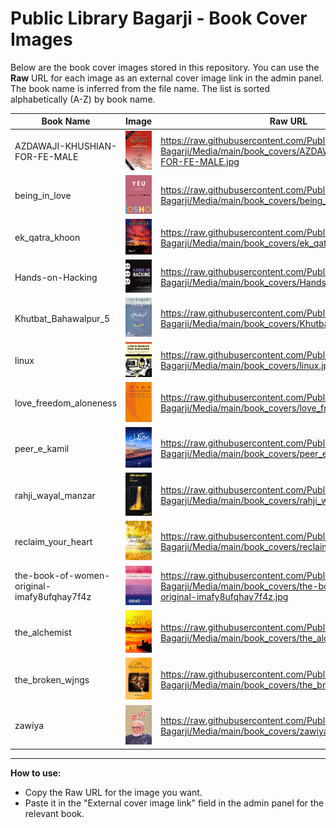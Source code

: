 # Public Library Bagarji - Book Cover Images

Below are the book cover images stored in this repository. You can use the **Raw** URL for each image as an external cover image link in the admin panel. The book name is inferred from the file name. The list is sorted alphabetically (A-Z) by book name.

| Book Name | Image | Raw URL |
|-----------|-------|---------|
| AZDAWAJI-KHUSHIAN-FOR-FE-MALE | ![AZDAWAJI-KHUSHIAN-FOR-FE-MALE](https://raw.githubusercontent.com/Public-Library-Bagarji/Media/main/book_covers/AZDAWAJI-KHUSHIAN-FOR-FE-MALE.jpg) | https://raw.githubusercontent.com/Public-Library-Bagarji/Media/main/book_covers/AZDAWAJI-KHUSHIAN-FOR-FE-MALE.jpg |
| being_in_love | ![being_in_love](https://raw.githubusercontent.com/Public-Library-Bagarji/Media/main/book_covers/being_in_love.png) | https://raw.githubusercontent.com/Public-Library-Bagarji/Media/main/book_covers/being_in_love.png |
| ek_qatra_khoon | ![ek_qatra_khoon](https://raw.githubusercontent.com/Public-Library-Bagarji/Media/main/book_covers/ek_qatra_khoon.png) | https://raw.githubusercontent.com/Public-Library-Bagarji/Media/main/book_covers/ek_qatra_khoon.png |
| Hands-on-Hacking | ![Hands-on-Hacking](https://raw.githubusercontent.com/Public-Library-Bagarji/Media/main/book_covers/Hands-on-Hacking.jpg) | https://raw.githubusercontent.com/Public-Library-Bagarji/Media/main/book_covers/Hands-on-Hacking.jpg |
| Khutbat_Bahawalpur_5 | ![Khutbat_Bahawalpur_5](https://raw.githubusercontent.com/Public-Library-Bagarji/Media/main/book_covers/Khutbat_Bahawalpur_5.jpg) | https://raw.githubusercontent.com/Public-Library-Bagarji/Media/main/book_covers/Khutbat_Bahawalpur_5.jpg |
| linux | ![linux](https://raw.githubusercontent.com/Public-Library-Bagarji/Media/main/book_covers/linux.jpg) | https://raw.githubusercontent.com/Public-Library-Bagarji/Media/main/book_covers/linux.jpg |
| love_freedom_aloneness | ![love_freedom_aloneness](https://raw.githubusercontent.com/Public-Library-Bagarji/Media/main/book_covers/love_freedom_aloneness.jpg) | https://raw.githubusercontent.com/Public-Library-Bagarji/Media/main/book_covers/love_freedom_aloneness.jpg |
| peer_e_kamil | ![peer_e_kamil](https://raw.githubusercontent.com/Public-Library-Bagarji/Media/main/book_covers/peer_e_kamil.jpg) | https://raw.githubusercontent.com/Public-Library-Bagarji/Media/main/book_covers/peer_e_kamil.jpg |
| rahji_wayal_manzar | ![rahji_wayal_manzar](https://raw.githubusercontent.com/Public-Library-Bagarji/Media/main/book_covers/rahji_wayal_manzar.jpg) | https://raw.githubusercontent.com/Public-Library-Bagarji/Media/main/book_covers/rahji_wayal_manzar.jpg |
| reclaim_your_heart | ![reclaim_your_heart](https://raw.githubusercontent.com/Public-Library-Bagarji/Media/main/book_covers/reclaim_your_heart.png) | https://raw.githubusercontent.com/Public-Library-Bagarji/Media/main/book_covers/reclaim_your_heart.png |
| the-book-of-women-original-imafy8ufqhay7f4z | ![the-book-of-women-original-imafy8ufqhay7f4z](https://raw.githubusercontent.com/Public-Library-Bagarji/Media/main/book_covers/the-book-of-women-original-imafy8ufqhay7f4z.jpg) | https://raw.githubusercontent.com/Public-Library-Bagarji/Media/main/book_covers/the-book-of-women-original-imafy8ufqhay7f4z.jpg |
| the_alchemist | ![the_alchemist](https://raw.githubusercontent.com/Public-Library-Bagarji/Media/main/book_covers/the_alchemist.jpg) | https://raw.githubusercontent.com/Public-Library-Bagarji/Media/main/book_covers/the_alchemist.jpg |
| the_broken_wjngs | ![the_broken_wjngs](https://raw.githubusercontent.com/Public-Library-Bagarji/Media/main/book_covers/the_broken_wjngs.jpg) | https://raw.githubusercontent.com/Public-Library-Bagarji/Media/main/book_covers/the_broken_wjngs.jpg |
| zawiya | ![zawiya](https://raw.githubusercontent.com/Public-Library-Bagarji/Media/main/book_covers/zawiya.jpg) | https://raw.githubusercontent.com/Public-Library-Bagarji/Media/main/book_covers/zawiya.jpg |

---

**How to use:**
- Copy the Raw URL for the image you want.
- Paste it in the "External cover image link" field in the admin panel for the relevant book.